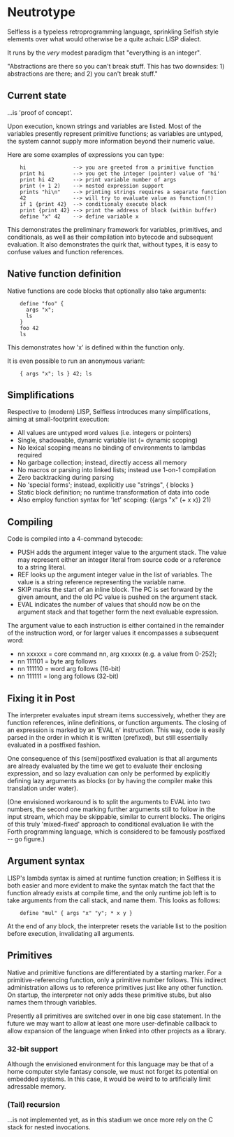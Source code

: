 # Neutrotype
Selfless is a typeless retroprogramming language, sprinkling Selfish style
elements over what would otherwise be a quite achaic LISP dialect.

It runs by the _very_ modest paradigm that "everything is an integer".

"Abstractions are there so you can't break stuff. This has two downsides: 1)
abstractions are there; and 2) you can't break stuff."

## Current state
...is 'proof of concept'.

Upon execution, known strings and variables are listed. Most of the variables
presently represent primitive functions; as variables are untyped, the system
cannot supply more information beyond their numeric value.

Here are some examples of expressions you can type:

        hi               --> you are greeted from a primitive function
        print hi         --> you get the integer (pointer) value of 'hi'
        print hi 42      --> print variable number of args
        print (+ 1 2)    --> nested expression support
        prints "hi\n"    --> printing strings requires a separate function
        42               --> will try to evaluate value as function(!)
        if 1 {print 42}  --> conditionaly execute block
        print {print 42} --> print the address of block (within buffer)
        define "x" 42    --> define variable x

This demonstrates the preliminary framework for variables, primitives, and
conditionals, as well as their compilation into bytecode and subsequent
evaluation. It also demonstrates the quirk that, without types, it is easy to
confuse values and function references.

## Native function definition
Native functions are code blocks that optionally also take arguments:

        define "foo" {
          args "x";
          ls
        }
        foo 42
        ls

This demonstrates how 'x' is defined within the function only.

It is even possible to run an anonymous variant:

        { args "x"; ls } 42; ls

## Simplifications
Respective to (modern) LISP, Selfless introduces many simplifications, aiming
at small-footprint execution:
- All values are untyped word values (i.e. integers or pointers)
- Single, shadowable, dynamic variable list (= dynamic scoping)
- No lexical scoping means no binding of environments to lambdas required
- No garbage collection; instead, directly access all memory
- No macros or parsing into linked lists; instead use 1-on-1 compilation
- Zero backtracking during parsing
- No 'special forms'; instead, explicitly use "strings", { blocks }
- Static block definition; no runtime transformation of data into code
- Also employ function syntax for 'let' scoping: ({args "x" (+ x x)} 21)

## Compiling
Code is compiled into a 4-command bytecode:
- PUSH adds the argument integer value to the argument stack. The value may
  represent either an integer literal from source code or a reference to a
  string literal.
- REF looks up the argument integer value in the list of variables. The value
  is a string reference representing the variable name.
- SKIP marks the start of an inline block. The PC is set forward by the given
  amount, and the old PC value is pushed on the argument stack.
- EVAL indicates the number of values that should now be on the argument stack
  and that together form the next evaluable expression.

The argument value to each instruction is either contained in the remainder of
the instruction word, or for larger values it encompasses a subsequent word:
- nn xxxxxx = core command nn, arg xxxxxx (e.g. a value from 0-252);
- nn 111101 = byte arg follows
- nn 111110 = word arg follows (16-bit)
- nn 111111 = long arg follows (32-bit)

## Fixing it in Post
The interpreter evaluates input stream items successively, whether they are
function references, inline definitions, or function arguments. The closing of
an expression is marked by an 'EVAL n' instruction. This way, code is easily
parsed in the order in which it is written (prefixed), but still essentially
evaluated in a postfixed fashion.

One consequence of this (semi)postfixed evaluation is that all arguments are
already evaluated by the time we get to evaluate their enclosing expression,
and so lazy evaluation can only be performed by explicitly defining lazy
arguments as blocks (or by having the compiler make this translation under
water).

(One envisioned workaround is to split the arguments to EVAL into two numbers,
the second one marking further arguments still to follow in the input stream,
which may be skippable, similar to current blocks. The origins of this truly
'mixed-fixed' approach to conditional evaluation lie with the Forth programming
language, which is considered to be famously postfixed -- go figure.)

## Argument syntax
LISP's lambda syntax is aimed at runtime function creation; in Selfless it
is both easier and more evident to make the syntax match the fact that the
function already exists at compile time, and the only runtime job left is to
take arguments from the call stack, and name them. This looks as follows:

        define "mul" { args "x" "y"; * x y }

At the end of any block, the interpreter resets the variable list to the
position before execution, invalidating all arguments.

## Primitives
Native and primitive functions are differentiated by a starting marker. For a
primitive-referencing function, only a primitive number follows. This indirect
administration allows us to reference primitives just like any other function.
On startup, the interpreter not only adds these primitive stubs, but also names
them through variables.

Presently all primitives are switched over in one big case statement. In the
future we may want to allow at least one more user-definable callback to allow
expansion of the language when linked into other projects as a library.

### 32-bit support
Although the envisioned environment for this language may be that of a home
computer style fantasy console, we must not forget its potential on embedded
systems. In this case, it would be weird to to artificially limit adressable
memory.

### (Tail) recursion
...is not implemented yet, as in this stadium we once more rely on the C stack
for nested invocations.
